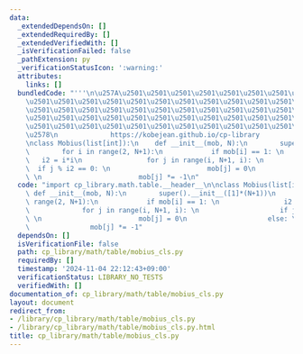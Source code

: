 ```yaml
---
data:
  _extendedDependsOn: []
  _extendedRequiredBy: []
  _extendedVerifiedWith: []
  _isVerificationFailed: false
  _pathExtension: py
  _verificationStatusIcon: ':warning:'
  attributes:
    links: []
  bundledCode: "'''\n\u257A\u2501\u2501\u2501\u2501\u2501\u2501\u2501\u2501\u2501\u2501\
    \u2501\u2501\u2501\u2501\u2501\u2501\u2501\u2501\u2501\u2501\u2501\u2501\u2501\
    \u2501\u2501\u2501\u2501\u2501\u2501\u2501\u2501\u2501\u2501\u2501\u2501\u2501\
    \u2501\u2501\u2501\u2501\u2501\u2501\u2501\u2501\u2501\u2501\u2501\u2501\u2501\
    \u2501\u2501\u2501\u2501\u2501\u2501\u2501\u2501\u2501\u2501\u2501\u2501\u2501\
    \u2578\n             https://kobejean.github.io/cp-library               \n'''\n\
    \nclass Mobius(list[int]):\n    def __init__(mob, N):\n        super().__init__([1]*(N+1))\n\
    \        for i in range(2, N+1):\n            if mob[i] == 1: \n             \
    \   i2 = i*i\n                for j in range(i, N+1, i): \n                  \
    \  if j % i2 == 0: \n                        mob[j] = 0\n                    else:\
    \ \n                        mob[j] *= -1\n"
  code: "import cp_library.math.table.__header__\n\nclass Mobius(list[int]):\n   \
    \ def __init__(mob, N):\n        super().__init__([1]*(N+1))\n        for i in\
    \ range(2, N+1):\n            if mob[i] == 1: \n                i2 = i*i\n   \
    \             for j in range(i, N+1, i): \n                    if j % i2 == 0:\
    \ \n                        mob[j] = 0\n                    else: \n         \
    \               mob[j] *= -1"
  dependsOn: []
  isVerificationFile: false
  path: cp_library/math/table/mobius_cls.py
  requiredBy: []
  timestamp: '2024-11-04 22:12:43+09:00'
  verificationStatus: LIBRARY_NO_TESTS
  verifiedWith: []
documentation_of: cp_library/math/table/mobius_cls.py
layout: document
redirect_from:
- /library/cp_library/math/table/mobius_cls.py
- /library/cp_library/math/table/mobius_cls.py.html
title: cp_library/math/table/mobius_cls.py
---
```

